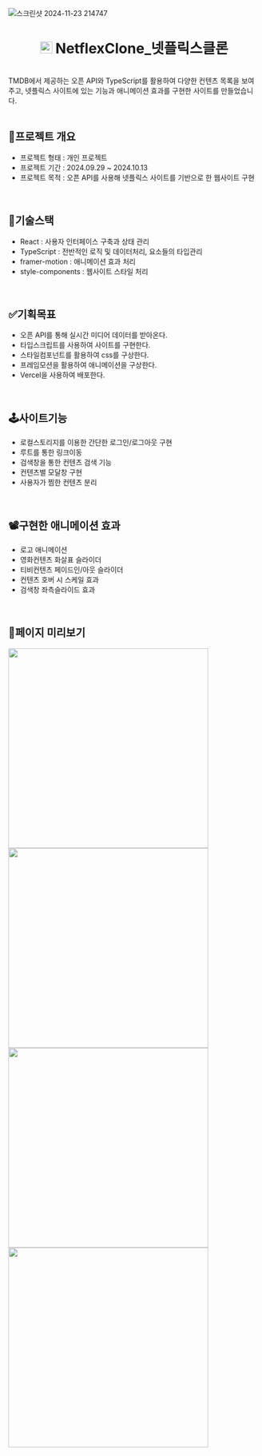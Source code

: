 ![스크린샷 2024-11-23 214747](https://github.com/user-attachments/assets/7c298aae-e2a6-413d-9fbe-2b22d4b9481a)

<div align="center">
  <h1>
    <img src='https://github.com/user-attachments/assets/66b61964-7b5f-477c-b3e9-513b4d798311' display='inline' width='24px'/>
    NetflexClone_넷플릭스클론
  </h1>
  <br />
</div>
TMDB에서 제공하는 오픈 API와 TypeScript를 활용하여 다양한 컨텐츠 목록을 보여주고, 넷플릭스 사이트에 있는 기능과 애니메이션 효과를 구현한 사이트를 만들었습니다.
<br/>
<br/>

## 🌟프로젝트 개요

- 프로젝트 형태 : 개인 프로젝트
- 프로젝트 기간 : 2024.09.29 ~ 2024.10.13
- 프로젝트 목적 : 오픈 API를 사용해 넷플릭스 사이트를 기반으로 한 웹사이트 구현

<br/>

## 🔨기술스택

- React : 사용자 인터페이스 구축과 상태 관리
- TypeScript : 전반적인 로직 및 데이터처리, 요소들의 타입관리
- framer-motion : 애니메이션 효과 처리
- style-components : 웹사이트 스타일 처리

<br/>

## ✅기획목표

- 오픈 API를 통해 실시간 미디어 데이터를 받아온다.
- 타입스크립트를 사용하여 사이트를 구현한다.
- 스타일컴포넌트를 활용하여 css를 구상한다.
- 프레임모션을 활용하여 애니메이션을 구상한다.
- Vercel을 사용하여 배포한다.

<br/>

## 🕹️사이트기능

- 로컬스토리지를 이용한 간단한 로그인/로그아웃 구현
- 루트를 통한 링크이동
- 검색창을 통한 컨텐츠 검색 기능
- 컨텐츠별 모달창 구현
- 사용자가 찜한 컨텐츠 분리

<br/>

## 📽️구현한 애니메이션 효과

- 로고 애니메이션
- 영화컨텐츠 화살표 슬라이더
- 티비컨텐츠 페이드인/아웃 슬라이더
- 컨텐츠 호버 시 스케일 효과
- 검색창 좌측슬라이드 효과

<br/>

## 📃페이지 미리보기
<div>
  <img src='https://github.com/user-attachments/assets/88be5c72-889b-4244-a4c7-7d4d289e0c46' width='400px' display='inline'/>
  <img src='https://github.com/user-attachments/assets/c4f375e0-0b4c-4c65-8481-93461d89e005' width='400px' display='inline'/>
  <img src='https://github.com/user-attachments/assets/7d8b1887-baba-4213-b402-9bd0bb054d48' width='400px' display='inline'/>
  <img src='https://github.com/user-attachments/assets/79e346c5-db06-46f2-b25d-35df1c28d4b7' width='400px' display='inline'/>
</div>
